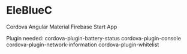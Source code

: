 # EleBlueC
Cordova Angular Material Firebase Start App

Plugin needed:
cordova-plugin-battery-status
cordova-plugin-console
cordova-plugin-network-information
cordova-plugin-whitelist
